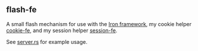 ## flash-fe

A small flash mechanism for use with the [Iron framework](https://github.com/iron/iron), my cookie helper [cookie-fe](https://github.com/kardeiz/cookie-fe), and my session helper [session-fe](https://github.com/kardeiz/session-fe).

See [server.rs](examples/server.rs) for example usage.